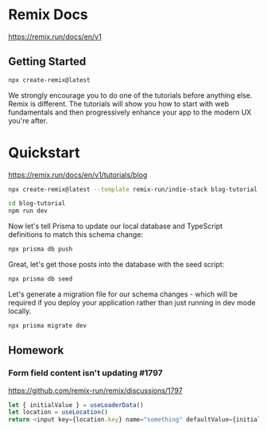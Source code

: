 # Remix Docs #

<https://remix.run/docs/en/v1>

## Getting Started ##

```bash
npx create-remix@latest
```

We strongly encourage you to do one of the tutorials before anything else. Remix is different. The tutorials will show you how to start with web fundamentals and then progressively enhance your app to the modern UX you're after.


# Quickstart #

<https://remix.run/docs/en/v1/tutorials/blog>

```bash
npx create-remix@latest --template remix-run/indie-stack blog-tutorial
```

```bash
cd blog-tutorial
npm run dev
```

Now let's tell Prisma to update our local database and TypeScript definitions to match this schema change:

```bash
npx prisma db push
```

Great, let's get those posts into the database with the seed script:

```bash
npx prisma db seed
```

Let's generate a migration file for our schema changes - which will be required if you deploy your application rather than just running in dev mode locally.

```bash
npx prisma migrate dev
```


## Homework ##

### Form field content isn't updating #1797 ###

<https://github.com/remix-run/remix/discussions/1797>

```js
let { initialValue } = useLoaderData()
let location = useLocation()
return <input key={location.key} name="something" defaultValue={initialValue} />
```
